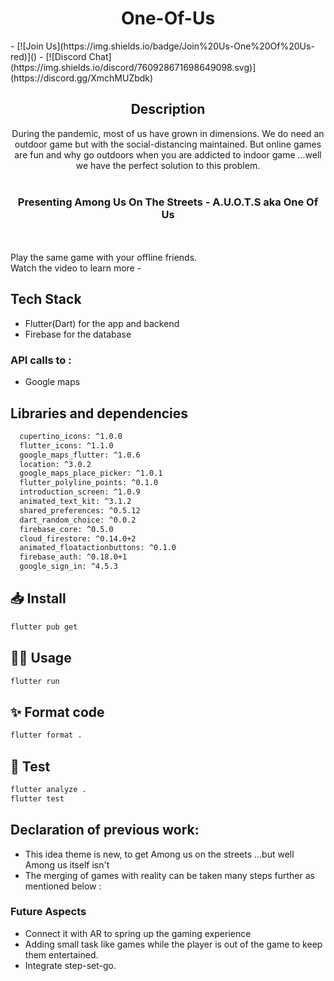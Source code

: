 <h1 align="center">One-Of-Us</h1>
- [![Join Us](https://img.shields.io/badge/Join%20Us-One%20Of%20Us-red)]()
- [![Discord Chat](https://img.shields.io/discord/760928671698649098.svg)](https://discord.gg/XmchMUZbdk)





<h2 align="center">Description</h2>

<p align="center">During the pandemic, most of us have grown in dimensions. We do need an outdoor game but with the social-distancing maintained. But online games are fun and why go outdoors when you are addicted to indoor game ...well we have the perfect solution to this problem.<br><br><h3 align="center">Presenting Among Us On The Streets - A.U.O.T.S aka One Of Us</h3><br><br>Play the same game with your offline friends. <br>Watch the video to learn more - </p>



## Tech Stack

- Flutter(Dart) for the app and backend
- Firebase for the database

### API calls to :

- Google maps

## Libraries and dependencies
```sh
  cupertino_icons: ^1.0.0
  flutter_icons: ^1.1.0  
  google_maps_flutter: ^1.0.6
  location: ^3.0.2
  google_maps_place_picker: ^1.0.1
  flutter_polyline_points: ^0.1.0
  introduction_screen: ^1.0.9
  animated_text_kit: ^3.1.2
  shared_preferences: ^0.5.12
  dart_random_choice: ^0.0.2
  firebase_core: ^0.5.0
  cloud_firestore: ^0.14.0+2
  animated_floatactionbuttons: ^0.1.0
  firebase_auth: ^0.18.0+1
  google_sign_in: ^4.5.3
```


## 📥 Install

```sh
flutter pub get
```

## 👷‍♂️ Usage

```sh
flutter run
```

## ✨ Format code

```sh
flutter format .
```

## 🧪 Test

```sh
flutter analyze .
flutter test
```

## Declaration of previous work:

- This idea theme is new, to get Among us on the streets ...but well Among us itself isn't
- The merging of games with reality can be taken many steps further as mentioned below :

### Future Aspects

- Connect it with AR to spring up the gaming experience
- Adding small task like games while the player is out of the game to keep them entertained.
- Integrate step-set-go.



